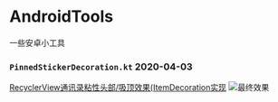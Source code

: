 # AndroidTools
一些安卓小工具

### `PinnedStickerDecoration.kt`  2020-04-03
[RecyclerView通讯录粘性头部/吸顶效果(ItemDecoration实现](https://www.jianshu.com/p/b5137b9b051d)
![最终效果](https://upload-images.jianshu.io/upload_images/14730476-103c3881a09692bb.gif?imageMogr2/auto-orient/strip)